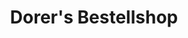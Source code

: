 ---
title: "Dorer's Bestellshop"
url: /furtwangen-im-schwarzwald/dorers-bestellshop/
shop: Warenhaus
---